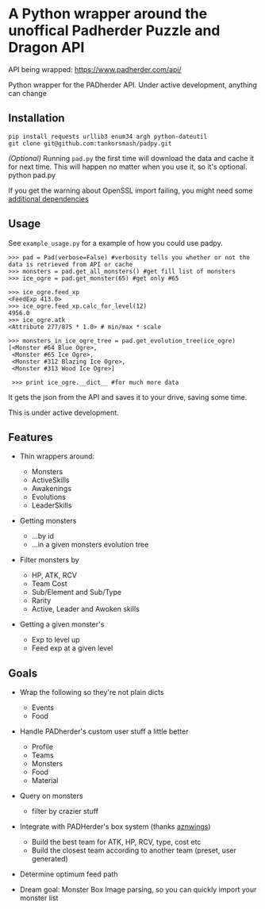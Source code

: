 # A Python wrapper around the unoffical Padherder Puzzle and Dragon API

API being wrapped: https://www.padherder.com/api/

Python wrapper for the PADherder API. Under active development, anything can change

## Installation

    pip install requests urllib3 enum34 argh python-dateutil
    git clone git@github.com:tankorsmash/padpy.git
    
*(Optional)* Running `pad.py` the first time will download the data and cache it for next time. This will happen no matter when you use it, so it's optional.
    python pad.py 
    
If you get the warning about OpenSSL import failing, you might need some [additional dependencies](https://stackoverflow.com/questions/18578439/using-requests-with-tls-doesnt-give-sni-support/18579484#18579484)
    
## Usage

See `example_usage.py` for a example of how you could use padpy.
    
    >>> pad = Pad(verbose=False) #verbosity tells you whether or not the data is retrieved from API or cache
    >>> monsters = pad.get_all_monsters() #get fill list of monsters
    >>> ice_ogre = pad.get_monster(65) #get only #65
    
    >>> ice_ogre.feed_xp
    <FeedExp 413.0>
    >>> ice_ogre.feed_xp.calc_for_level(12)
    4956.0
    >>> ice_ogre.atk
    <Attribute 277/875 * 1.0> # min/max * scale
    
    >>> monsters_in_ice_ogre_tree = pad.get_evolution_tree(ice_ogre)
    [<Monster #64 Blue Ogre>,
     <Monster #65 Ice Ogre>,
     <Monster #312 Blazing Ice Ogre>,
     <Monster #313 Wood Ice Ogre>]
     
     >>> print ice_ogre.__dict__ #for much more data


It gets the json from the API and saves it to your drive, saving some time.

This is under active development.

## Features

* Thin wrappers around:
  * Monsters
  * ActiveSkills
  * Awakenings
  * Evolutions
  * LeaderSkills

* Getting monsters
  * ...by id
  * ...in a given monsters evolution tree

* Filter monsters by 
  * HP, ATK, RCV
  * Team Cost
  * Sub/Element and Sub/Type
  * Rarity
  * Active, Leader and Awoken skills

* Getting a given monster's
  * Exp to level up
  * Feed exp at a given level

## Goals

* Wrap the following so they're not plain dicts
  * Events
  * Food

* Handle PADherder's custom user stuff a little better
  * Profile
  * Teams
  * Monsters
  * Food
  * Material

* Query on monsters
  * filter by crazier stuff

* Integrate with PADHerder's box system (thanks [aznwings](http://www.reddit.com/r/PuzzleAndDragons/comments/367a7c/misc_started_working_on_a_python_api_wrapper_full/crbll31))
  * Build the best team for ATK, HP, RCV, type, cost etc
  * Build the closest team according to another team (preset, user generated)

* Determine optimum feed path
* Dream goal: Monster Box Image parsing, so you can quickly import your monster
  list

